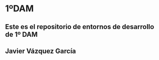 # 1ºDAM
Este es el repositorio de entornos de desarrollo de 1º DAM
------------------------------------------------------------------
Javier Vázquez García
------------------------------------------------------------------
